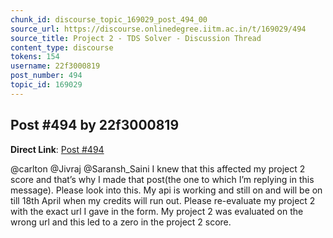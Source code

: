 ```yaml
---
chunk_id: discourse_topic_169029_post_494_00
source_url: https://discourse.onlinedegree.iitm.ac.in/t/169029/494
source_title: Project 2 - TDS Solver - Discussion Thread
content_type: discourse
tokens: 154
username: 22f3000819
post_number: 494
topic_id: 169029
---
```


## Post #494 by 22f3000819

**Direct Link**: [Post #494](https://discourse.onlinedegree.iitm.ac.in/t/169029/494)

@carlton @Jivraj @Saransh_Saini I knew that this affected my project 2 score and that’s why I made that post(the one to which I’m replying in this message). Please look into this. My api is working and still on and will be on till 18th April when my credits will run out. Please re-evaluate my project 2 with the exact url I gave in the form. My project 2 was evaluated on the wrong url and this led to a zero in the project 2 score.
